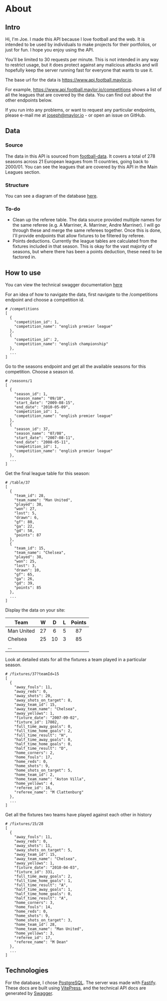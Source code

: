 # About

## Intro

Hi, I'm Joe. I made this API because I love football and the web. It is intended to be used by individuals to make projects for their portfolios, or just for fun. I hope you enjoy using the API.

You'll be limited to 30 requests per minute. This is not intended in any way to restrict usage, but it does protect against any malicious attacks and will hopefully keep the server running fast for everyone that wants to use it.

The base url for the data is https://www.api.football.maylor.io.

For example, https://www.api.football.maylor.io/competitions shows a list of all the leagues that are covered by the data. You can find out about the other endpoints below.

If you run into any problems, or want to request any particular endpoints, please e-mail me at joseph@maylor.io - or open an issue on GitHub.

## Data

### Source

The data in this API is sourced from [football-data](https://www.football-data.co.uk/data.php). It covers a total of 278 seasons across 21 European leagues from 11 countries, going back to 2000/01. You can see the leagues that are covered by this API in the Main Leagues section.

### Structure
You can see a diagram of the database [here](https://dbdiagram.io/d/5f720b2f3a78976d7b758e71).

### To-do
* Clean up the referee table. The data source provided multiple names for the same referee (e.g. A Marriner, A. Marriner, Andre Marriner). I will go through these and merge the same referees together. Once this is done, I'll provide endpoints that allow fixtures to be filtered by referee.
* Points deductions. Currently the league tables are calculated from the fixtures included in that season. This is okay for the vast majority of seasons, but where there has been a points deduction, these need to be factored in.

## How to use
You can view the technical swagger documentation [here](https://www.api.football.maylor.io/documentation)

For an idea of how to navigate the data, first navigate to the /competitions endpoint and choose a competition id.

```json{1,4}
# /competitions
[
  {
    "competition_id": 1,
    "competition_name": "english premier league"
  },
  {
    "competition_id": 2,
    "competition_name": "english championship"
  },
  ...
]
```

Go to the seasons endpoint and get all the available seasons for this competition. Choose a season id.

```json{1,12}
# /seasons/1
[
  {
    "season_id": 1,
    "season_name": "09/10",
    "start_date": "2009-08-15",
    "end_date": "2010-05-09",
    "competition_id": 1,
    "competition_name": "english premier league"
  },
  {
    "season_id": 37,
    "season_name": "07/08",
    "start_date": "2007-08-11",
    "end_date": "2008-05-11",
    "competition_id": 1,
    "competition_name": "english premier league"
  },
  ...
]
```

Get the final league table for this season:

```json{1,16}
# /table/37
[
  {
    "team_id": 28,
    "team_name": "Man United",
    "played": 38,
    "won": 27,
    "lost": 5,
    "drawn": 6,
    "gf": 80,
    "ga": 22,
    "gd": 58,
    "points": 87
  },
  {
    "team_id": 15,
    "team_name": "Chelsea",
    "played": 38,
    "won": 25,
    "lost": 3,
    "drawn": 10,
    "gf": 65,
    "ga": 26,
    "gd": 39,
    "points": 85
  },
  ...
]
```

Display the data on your site:

| Team       |   W   |   D   |   L   | Points |
| ---------- | :---: | :---: | :---: | :----: |
| Man United |  27   |   6   |   5   |   87   |
| Chelsea    |  25   |  10   |   3   |   85   |
| ...        |       |       |       |        |

Look at detailed stats for all the fixtures a team played in a particular season.

```json{1}
# /fixtures/37?teamId=15
[
  {
    "away_fouls": 11,
    "away_reds": 0,
    "away_shots": 20,
    "away_shots_on_target": 8,
    "away_team_id": 15,
    "away_team_name": "Chelsea",
    "away_yellows": 1,
    "fixture_date": "2007-09-02",
    "fixture_id": 17802,
    "full_time_away_goals": 0,
    "full_time_home_goals": 2,
    "full_time_result": "H",
    "half_time_away_goals": 0,
    "half_time_home_goals": 0,
    "half_time_result": "D",
    "home_corners": 2,
    "home_fouls": 17,
    "home_reds": 0,
    "home_shots": 9,
    "home_shots_on_target": 5,
    "home_team_id": 2,
    "home_team_name": "Aston Villa",
    "home_yellows": 4,
    "referee_id": 16,
    "referee_name": "M Clattenburg"
  },
  ...
]
```

Get all the fixtures two teams have played against each other in history

```json{1}
# /fixtures/15/28
[
  {
    "away_fouls": 11,
    "away_reds": 0,
    "away_shots": 11,
    "away_shots_on_target": 5,
    "away_team_id": 15,
    "away_team_name": "Chelsea",
    "away_yellows": 1,
    "fixture_date": "2010-04-03",
    "fixture_id": 331,
    "full_time_away_goals": 2,
    "full_time_home_goals": 1,
    "full_time_result": "A",
    "half_time_away_goals": 1,
    "half_time_home_goals": 0,
    "half_time_result": "A",
    "home_corners": 3,
    "home_fouls": 14,
    "home_reds": 0,
    "home_shots": 9,
    "home_shots_on_target": 3,
    "home_team_id": 28,
    "home_team_name": "Man United",
    "home_yellows": 3,
    "referee_id": 17,
    "referee_name": "M Dean"
  },
  ...
]
```

## Technologies
For the database, I chose [PostgreSQL](https://www.postgresql.org/). The server was made with [Fastify](https://www.fastify.io/). These docs are built using [VitePress](https://vitepress.vuejs.org/), and the technical API docs are generated by [Swagger](https://swagger.io/).
